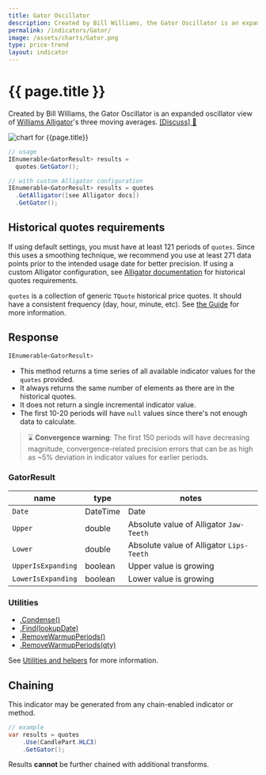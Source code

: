 ```yaml
---
title: Gator Oscillator
description: Created by Bill Williams, the Gator Oscillator is an expanded oscillator view of Williams Alligator's three moving averages.
permalink: /indicators/Gator/
image: /assets/charts/Gator.png
type: price-trend
layout: indicator
---
```


# {{ page.title }}

Created by Bill Williams, the Gator Oscillator is an expanded oscillator view of [Williams Alligator]({{site.baseurl}}/indicators/Alligator/#content)'s three moving averages.
[[Discuss] :speech_balloon:]({{site.github.repository_url}}/discussions/385 "Community discussion about this indicator")

![chart for {{page.title}}]({{site.baseurl}}{{page.image}})

```csharp
// usage
IEnumerable<GatorResult> results =
  quotes.GetGator();

// with custom Alligator configuration
IEnumerable<GatorResult> results = quotes
  .GetAlligator([see Alligator docs])
  .GetGator();
```

## Historical quotes requirements

If using default settings, you must have at least 121 periods of `quotes`. Since this uses a smoothing technique, we recommend you use at least 271 data points prior to the intended usage date for better precision.  If using a custom Alligator configuration, see [Alligator documentation]({{site.baseurl}}/indicators/Alligator/#historical-quotes-requirements) for historical quotes requirements.

`quotes` is a collection of generic `TQuote` historical price quotes.  It should have a consistent frequency (day, hour, minute, etc).  See [the Guide]({{site.baseurl}}/guide/#historical-quotes) for more information.

## Response

```csharp
IEnumerable<GatorResult>
```

- This method returns a time series of all available indicator values for the `quotes` provided.
- It always returns the same number of elements as there are in the historical quotes.
- It does not return a single incremental indicator value.
- The first 10-20 periods will have `null` values since there's not enough data to calculate.

> :hourglass: **Convergence warning**: The first 150 periods will have decreasing magnitude, convergence-related precision errors that can be as high as ~5% deviation in indicator values for earlier periods.

### GatorResult

| name | type | notes
| -- |-- |--
| `Date` | DateTime | Date
| `Upper` | double | Absolute value of Alligator `Jaw-Teeth`
| `Lower` | double | Absolute value of Alligator `Lips-Teeth`
| `UpperIsExpanding` | boolean | Upper value is growing
| `LowerIsExpanding` | boolean | Lower value is growing

### Utilities

- [.Condense()]({{site.baseurl}}/utilities#condense)
- [.Find(lookupDate)]({{site.baseurl}}/utilities#find-indicator-result-by-date)
- [.RemoveWarmupPeriods()]({{site.baseurl}}/utilities#remove-warmup-periods)
- [.RemoveWarmupPeriods(qty)]({{site.baseurl}}/utilities#remove-warmup-periods)

See [Utilities and helpers]({{site.baseurl}}/utilities#utilities-for-indicator-results) for more information.

## Chaining

This indicator may be generated from any chain-enabled indicator or method.

```csharp
// example
var results = quotes
    .Use(CandlePart.HLC3)
    .GetGator();
```

Results **cannot** be further chained with additional transforms.
